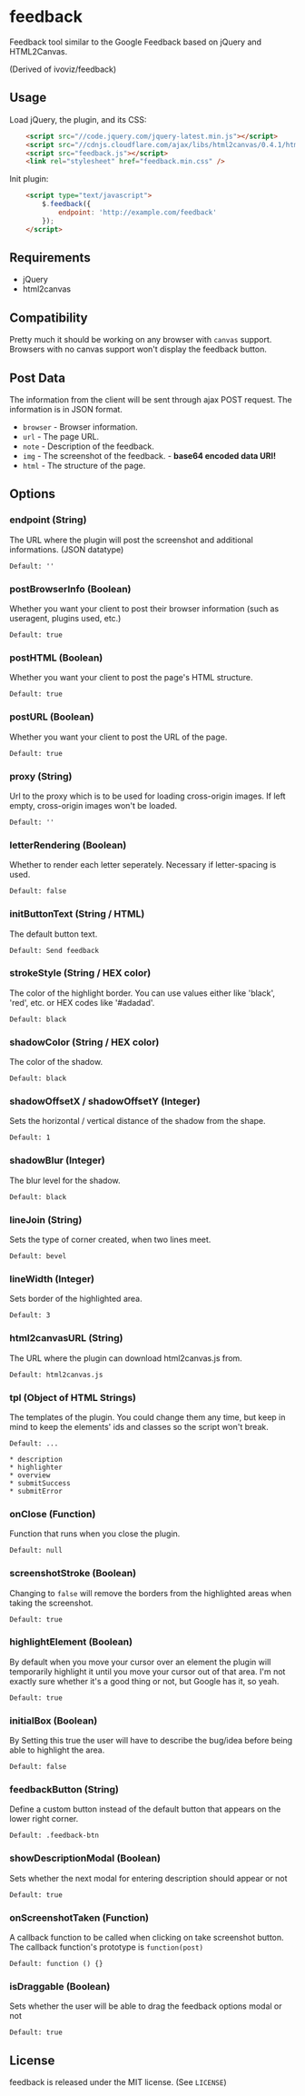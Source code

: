 feedback
========

Feedback tool similar to the Google Feedback based on jQuery and HTML2Canvas.

(Derived of ivoviz/feedback)

## Usage

Load jQuery, the plugin, and its CSS:
```html
    <script src="//code.jquery.com/jquery-latest.min.js"></script>
    <script src="//cdnjs.cloudflare.com/ajax/libs/html2canvas/0.4.1/html2canvas.js"></script>
    <script src="feedback.js"></script>
    <link rel="stylesheet" href="feedback.min.css" />
```

Init plugin:
```html
    <script type="text/javascript">
        $.feedback({
            endpoint: 'http://example.com/feedback'
        });
    </script>
```

## Requirements

* jQuery
* html2canvas
    
## Compatibility

Pretty much it should be working on any browser with `canvas` support. Browsers with no canvas support won't display the feedback button.

## Post Data

The information from the client will be sent through ajax POST request. The information is in JSON format.

* `browser` - Browser information.
* `url` - The page URL.
* `note` - Description of the feedback.
* `img` - The screenshot of the feedback. - **base64 encoded data URI!**
* `html` - The structure of the page.

## Options

### endpoint (String)

The URL where the plugin will post the screenshot and additional informations. (JSON datatype)

`Default: ''`

### postBrowserInfo (Boolean)

Whether you want your client to post their browser information (such as useragent, plugins used, etc.)

`Default: true`

### postHTML (Boolean)

Whether you want your client to post the page's HTML structure.

`Default: true`

### postURL (Boolean)

Whether you want your client to post the URL of the page.

`Default: true`

### proxy (String)

Url to the proxy which is to be used for loading cross-origin images. If left empty, cross-origin images won't be loaded.

`Default: ''`

### letterRendering (Boolean)

Whether to render each letter seperately. Necessary if letter-spacing is used.

`Default: false`

### initButtonText (String / HTML)

The default button text.

`Default: Send feedback`

### strokeStyle (String / HEX color)

The color of the highlight border. You can use values either like 'black', 'red', etc. or HEX codes like '#adadad'.

`Default: black`

### shadowColor (String / HEX color)

The color of the shadow.

`Default: black`

### shadowOffsetX / shadowOffsetY (Integer)

Sets the horizontal / vertical distance of the shadow from the shape.

`Default: 1`

### shadowBlur (Integer)

The blur level for the shadow.

`Default: black`

### lineJoin (String)

Sets the type of corner created, when two lines meet.

`Default: bevel`

### lineWidth (Integer)

Sets border of the highlighted area.

`Default: 3`

### html2canvasURL (String)

The URL where the plugin can download html2canvas.js from.

`Default: html2canvas.js`

### tpl (Object of HTML Strings)

The templates of the plugin. You could change them any time, but keep in mind to keep the elements' ids and classes so the script won't break.

`Default: ...`

    * description
    * highlighter
    * overview
    * submitSuccess
    * submitError

### onClose (Function)

Function that runs when you close the plugin.

`Default: null`

### screenshotStroke (Boolean)

Changing to `false` will remove the borders from the highlighted areas when taking the screenshot.

`Default: true`

### highlightElement (Boolean)

By default when you move your cursor over an element the plugin will temporarily highlight it until you move your cursor out of that area.
I'm not exactly sure whether it's a good thing or not, but Google has it, so yeah.

`Default: true`

### initialBox (Boolean)

By Setting this true the user will have to describe the bug/idea before being able to highlight the area.

`Default: false`

### feedbackButton (String)

Define a custom button instead of the default button that appears on the lower right corner.

`Default: .feedback-btn`

### showDescriptionModal (Boolean)

Sets whether the next modal for entering description should appear or not

`Default: true`

### onScreenshotTaken (Function)

A callback function to be called when clicking on take screenshot button. The callback function's prototype is `function(post)`

`Default: function () {}`

### isDraggable (Boolean)

Sets whether the user will be able to drag the feedback options modal or not

`Default: true`

## License

feedback is released under the MIT license. (See `LICENSE`)
